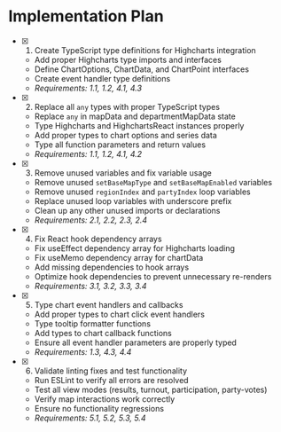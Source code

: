# Implementation Plan

- [x] 1. Create TypeScript type definitions for Highcharts integration





  - Add proper Highcharts type imports and interfaces
  - Define ChartOptions, ChartData, and ChartPoint interfaces
  - Create event handler type definitions
  - _Requirements: 1.1, 1.2, 4.1, 4.3_

- [x] 2. Replace all `any` types with proper TypeScript types





  - Replace `any` in mapData and departmentMapData state
  - Type Highcharts and HighchartsReact instances properly
  - Add proper types to chart options and series data
  - Type all function parameters and return values
  - _Requirements: 1.1, 1.2, 4.1, 4.2_

- [x] 3. Remove unused variables and fix variable usage





  - Remove unused `setBaseMapType` and `setBaseMapEnabled` variables
  - Remove unused `regionIndex` and `partyIndex` loop variables
  - Replace unused loop variables with underscore prefix
  - Clean up any other unused imports or declarations
  - _Requirements: 2.1, 2.2, 2.3, 2.4_

- [x] 4. Fix React hook dependency arrays





  - Fix useEffect dependency array for Highcharts loading
  - Fix useMemo dependency array for chartData
  - Add missing dependencies to hook arrays
  - Optimize hook dependencies to prevent unnecessary re-renders
  - _Requirements: 3.1, 3.2, 3.3, 3.4_

- [x] 5. Type chart event handlers and callbacks





  - Add proper types to chart click event handlers
  - Type tooltip formatter functions
  - Add types to chart callback functions
  - Ensure all event handler parameters are properly typed
  - _Requirements: 1.3, 4.3, 4.4_

- [x] 6. Validate linting fixes and test functionality





  - Run ESLint to verify all errors are resolved
  - Test all view modes (results, turnout, participation, party-votes)
  - Verify map interactions work correctly
  - Ensure no functionality regressions
  - _Requirements: 5.1, 5.2, 5.3, 5.4_